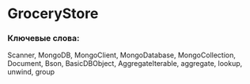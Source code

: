 # GroceryStore
### Ключевые слова:
Scanner, MongoDB, MongoClient, MongoDatabase, MongoCollection, Document,
Bson, BasicDBObject, AggregateIterable,
aggregate, lookup, unwind, group

